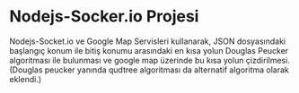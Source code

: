 ﻿# Nodejs-Socker.io Projesi
 
Nodejs-Socket.io ve Google Map Servisleri kullanarak, JSON dosyasındaki başlangıç konum ile bitiş konumu arasındaki en kısa yolun Douglas Peucker algoritması ile bulunması ve google map üzerinde bu kısa yolun çizdirilmesi. (Douglas peucker yanında qudtree algoritması da alternatif algoritma olarak eklendi.)


